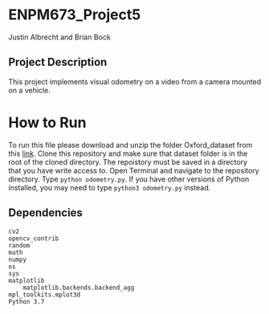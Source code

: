 # ENPM673_Project5

Justin Albrecht and Brian Bock

## Project Description
This project implements visual odometry on a video from a camera mounted on a vehicle. 

# How to Run

To run this file please download and unzip the folder Oxford_dataset from this [link](https://drive.google.com/drive/folders/1hAds4iwjSulc-3T88m9UDRsc6tBFih8a?usp=sharing). Clone this repository and make sure that dataset folder is in the root of the cloned directory. The repoistory must be saved in a directory that you have write access to. Open Terminal and navigate to the repository directory. Type `python odometry.py`. If you have other versions of Python installed, you may need to type `python3 odometry.py` instead. 

## Dependencies
	cv2
	opencv_contrib
	random
	math
	numpy
	os
	sys
    matplotlib
        matplotlib.backends.backend_agg
    mpl_toolkits.mplot3d
    Python 3.7

